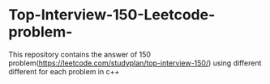 # Top-Interview-150-Leetcode-problem-
This repository contains the answer of 150 problem(https://leetcode.com/studyplan/top-interview-150/) using different different for each problem in c++
